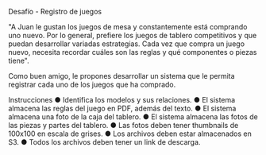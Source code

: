 Desafío - Registro de juegos

"A Juan le gustan los juegos de mesa y constantemente está comprando uno nuevo. Por lo
general, prefiere los juegos de tablero competitivos y que puedan desarrollar variadas
estrategias.
Cada vez que compra un juego nuevo, necesita recordar cuáles son las reglas y qué
componentes o piezas tiene".

Como buen amigo, le propones desarrollar un sistema que le permita registrar cada uno de
los juegos que ha comprado.

Instrucciones
● Identifica los modelos y sus relaciones.
● El sistema almacena las reglas del juego en PDF, además del texto.
● El sistema almacena una foto de la caja del tablero.
● El sistema almacena las fotos de las piezas y partes del tablero.
● Las fotos deben tener thumbnails de 100x100 en escala de grises.
● Los archivos deben estar almacenados en S3.
● Todos los archivos deben tener un link de descarga.




